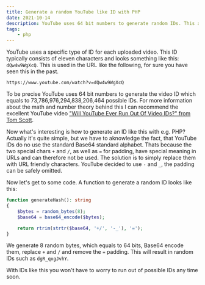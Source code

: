 ```yaml
---
title: Generate a random YouTube like ID with PHP
date: 2021-10-14
description: YouTube uses 64 bit numbers to generate random IDs. This article explains how to generate YouTube like IDs with PHP.
tags:
    - php
---
```


YouTube uses a specific type of ID for each uploaded video. This ID typically consists of eleven characters and looks something like this: `dQw4w9WgXcQ`. This is used in the URL like the following, for sure you have seen this in the past.

```
https://www.youtube.com/watch?v=dQw4w9WgXcQ
```

To be precise YouTube uses 64 bit numbers to generate the video ID which equals to 73,786,976,294,838,206,464 possible IDs. For more information about the math and number theory behind this I can recommend the excellent YouTube video ["Will YouTube Ever Run Out Of Video IDs?" from Tom Scott](https://www.youtube.com/watch?v=gocwRvLhDf8).

Now what's interesting is how to generate an ID like this with e.g. PHP? Actually it's quite simple, but we have to aknowledge the fact, that YouTube IDs do no use the standard Base64 standard alphabet. Thats because the two special chars `+` and `/`, as well as `=` for padding, have special meaning in URLs and can therefore not be used. The solution is to simply replace them with URL friendly characters. YouTube decided to use `-` and `_`, the padding can be safely omitted.

Now let's get to some code. A function to generate a random ID looks like this:

```php
function generateHash(): string
{
    $bytes = random_bytes(8);
    $base64 = base64_encode($bytes);

    return rtrim(strtr($base64, '+/', '-_'), '=');
}
```

We generate 8 random bytes, which equals to 64 bits, Base64 encode them, replace `+` and `/` and remove the `=` padding. This will result in random IDs such as `dgR_qxgJvhY`.

With IDs like this you won't have to worry to run out of possible IDs any time soon.
